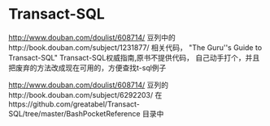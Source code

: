 # Transact-SQL
http://www.douban.com/doulist/608714/ 豆列中的http://book.douban.com/subject/1231877/ 相关代码，
"The Guru''s Guide to Transact-SQL" Transact-SQL权威指南,原书不提供代码，
自己动手打个，并且把废弃的方法改成现在可用的，方便查找t-sql例子

http://www.douban.com/doulist/608714/ 豆列的http://book.douban.com/subject/6292203/
在https://github.com/greatabel/Transact-SQL/tree/master/BashPocketReference 目录中

